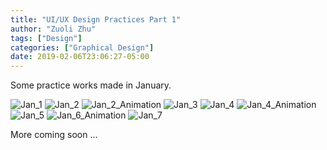 ```yaml
---
title: "UI/UX Design Practices Part 1"
author: "Zuoli Zhu"
tags: ["Design"]
categories: ["Graphical Design"]
date: 2019-02-06T23:06:27-05:00
---
```


Some practice works made in January.

![Jan_1](/images/uiux/Jan_1.jpg)
![Jan_2](/images/uiux/Jan_2.jpg)
![Jan_2_Animation](/images/uiux/Jan_2_animation.gif)
![Jan_3](/images/uiux/Jan_3.jpg)
![Jan_4](/images/uiux/Jan_4.png)
![Jan_4_Animation](/images/uiux/Jan_4_animation.gif)
![Jan_5](/images/uiux/Jan_5.png)
![Jan_6_Animation](/images/uiux/jan_6_animation.gif)
![Jan_7](/images/uiux/Jan_7.jpg)

More coming soon ...